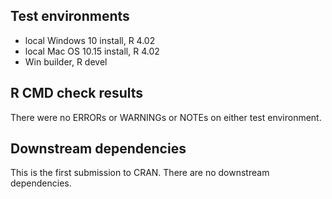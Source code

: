 ## Test environments
* local Windows 10 install, R 4.02
* local Mac OS 10.15 install, R 4.02 
* Win builder, R devel

## R CMD check results
There were no ERRORs or WARNINGs or NOTEs on either test environment.

## Downstream dependencies
This is the first submission to CRAN. There are no downstream dependencies.
